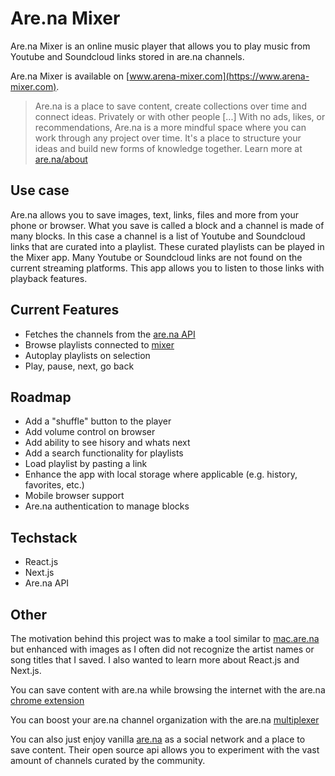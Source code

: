 # Are.na Mixer
Are.na Mixer is an online music player that allows you to play music from Youtube and Soundcloud links stored in are.na channels. 

Are.na Mixer is available on [www.arena-mixer.com](https://www.arena-mixer.com).

> Are.na is a place to save content, create collections over time and connect ideas. Privately or with other people [...] With no ads, likes, or recommendations, Are.na is a more mindful space where you can work through any project over time. It's a place to structure your ideas and build new forms of knowledge together. Learn more at [are.na/about](https://www.are.na/about)

## Use case
Are.na allows you to save images, text, links, files and more from your phone or browser. What you save is called a block and a channel is made of many blocks. In this case a channel is a list of Youtube and Soundcloud links that are curated into a playlist. These curated playlists can be played in the Mixer app. Many Youtube or Soundcloud links are not found on the current streaming platforms. This app allows you to listen to those links with playback features.

## Current Features
- Fetches the channels from the [are.na API](https://dev.are.na/documentation/channels)
- Browse playlists connected to [mixer](https://www.are.na/la-src/mixer-xmxflhedaiq)
- Autoplay playlists on selection
- Play, pause, next, go back

## Roadmap
- Add a "shuffle" button to the player
- Add volume control on browser
- Add ability to see hisory and whats next
- Add a search functionality for playlists
- Load playlist by pasting a link
- Enhance the app with local storage where applicable (e.g. history, favorites, etc.)
- Mobile browser support
- Are.na authentication to manage blocks

## Techstack
- React.js
- Next.js
- Are.na API

## Other
The motivation behind this project was to make a tool similar to [mac.are.na](https://mac.are.na/) but enhanced with images as I often did not recognize the artist names or song titles that I saved. I also wanted to learn more about React.js and Next.js.

You can save content with are.na while browsing the internet with the are.na [chrome extension](https://chrome.google.com/webstore/detail/arena/lkihjlcipnbgeokmfnpogjfflofbfhga)

You can boost your are.na channel organization with the are.na [multiplexer](https://github.com/mguidetti/are.na-multiplexer)

You can also just enjoy vanilla [are.na](https://www.are.na/) as a social network and a place to save content. Their open source api allows you to experiment with the vast amount of channels curated by the community.


